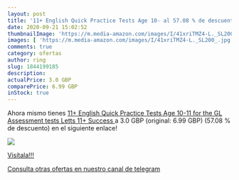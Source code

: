 ```yaml
---
layout: post
title: '11+ English Quick Practice Tests Age 10- al 57.08 % de descuento'
date: 2020-09-21 15:02:52
thumbnailImage: 'https://m.media-amazon.com/images/I/41xriTMZ4-L._SL200_.jpg'
images: [ 'https://m.media-amazon.com/images/I/41xriTMZ4-L._SL200_.jpg' ]
comments: true
category: ofertas
author: ring
slug: 1844199185
description:
actualPrice: 3.0 GBP
comparePrice: 6.99 GBP
inStock: true
---
```


Ahora mismo tienes [11+ English Quick Practice Tests Age 10-11 for the GL Assessment tests  Letts 11+ Success ](https://www.amazon.com/dp/1844199185/?tag=redken08-20) a 3.0 GBP (original: 6.99 GBP) (57.08 %  de descuento) en el siguiente enlace!

[![](https://m.media-amazon.com/images/I/41xriTMZ4-L._SL200_.jpg)](https://www.amazon.com/dp/1844199185/?tag=redken08-20)

[Visítala!!!](https://www.amazon.com/dp/1844199185/?tag=redken08-20)

[Consulta otras ofertas en nuestro canal de telegram](https://t.me/s/ofertas25)
